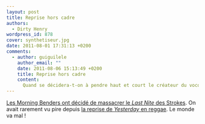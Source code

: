 ```yaml
---
layout: post
title: Reprise hors cadre
authors:
  - Dirty Henry
wordpress_id: 878
cover: synthetiseur.jpg
date: 2011-08-01 17:31:13 +0200
comments:
  - author: guiguilele
    author_email: ""
    date: 2011-08-06 15:13:49 +0200
    title: Reprise hors cadre
    content:
      Quand se décidera-t-on à pendre haut et court le créateur du vocodeur ?
---
```


[Les Morning Benders ont décidé de massacrer le _Last Nite_ des Strokes](http://youtu.be/HcaEM0GErQk).
On avait rarement vu pire depuis
[la reprise de _Yesterday_ en reggae](http://www.youtube.com/watch?v=zoFzMrpS7nw).
Le monde va mal !

